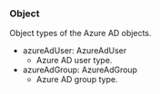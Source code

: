 ### Object
Object types of the Azure AD objects.

- azureAdUser: AzureAdUser
  - Azure AD user type.
- azureAdGroup: AzureAdGroup
  - Azure AD group type.

